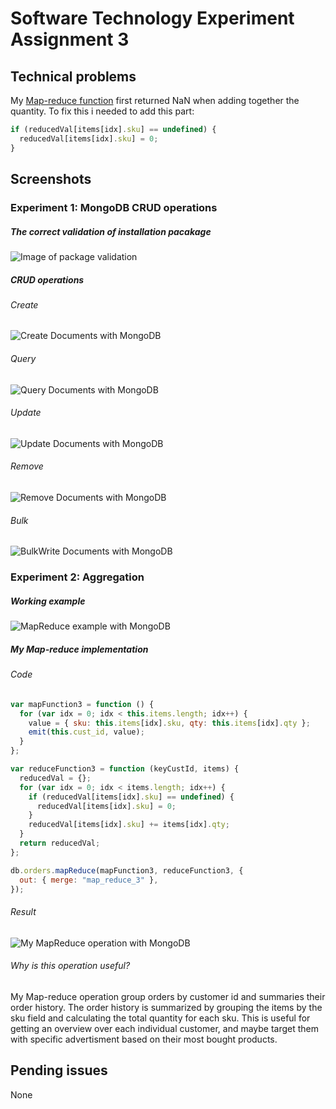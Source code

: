 # Software Technology Experiment Assignment 3

## Technical problems

My [Map-reduce function](#Code) first returned NaN when adding together the quantity. To fix this i needed to add this part:

```javascript
if (reducedVal[items[idx].sku] == undefined) {
  reducedVal[items[idx].sku] = 0;
}
```

## Screenshots

### Experiment 1: MongoDB CRUD operations

##### The correct validation of installation pacakage

![Image of package validation](https://github.com/oddhus/DAT250-reports/blob/master/images/install_validation.jpg)

##### CRUD operations

###### Create

![Create Documents with MongoDB](https://github.com/oddhus/DAT250-reports/blob/master/images/CreateDocuments.jpg)

###### Query

![Query Documents with MongoDB](https://github.com/oddhus/DAT250-reports/blob/master/images/QueryDocuments.jpg)

###### Update

![Update Documents with MongoDB](https://github.com/oddhus/DAT250-reports/blob/master/images/UpdateDocuments.jpg)

###### Remove

![Remove Documents with MongoDB](https://github.com/oddhus/DAT250-reports/blob/master/images/RemoveDocuments.jpg)

###### Bulk

![BulkWrite Documents with MongoDB](https://github.com/oddhus/DAT250-reports/blob/master/images/BulkWriteDocs.jpg)

### Experiment 2: Aggregation

##### Working example

![MapReduce example with MongoDB](https://github.com/oddhus/DAT250-reports/blob/master/images/MapReduceExample.jpg)

##### My Map-reduce implementation

###### Code

```javascript
var mapFunction3 = function () {
  for (var idx = 0; idx < this.items.length; idx++) {
    value = { sku: this.items[idx].sku, qty: this.items[idx].qty };
    emit(this.cust_id, value);
  }
};
```

```javascript
var reduceFunction3 = function (keyCustId, items) {
  reducedVal = {};
  for (var idx = 0; idx < items.length; idx++) {
    if (reducedVal[items[idx].sku] == undefined) {
      reducedVal[items[idx].sku] = 0;
    }
    reducedVal[items[idx].sku] += items[idx].qty;
  }
  return reducedVal;
};
```

```javascript
db.orders.mapReduce(mapFunction3, reduceFunction3, {
  out: { merge: "map_reduce_3" },
});
```

###### Result

![My MapReduce operation with MongoDB](https://github.com/oddhus/DAT250-reports/blob/master/images/MyMapReduceOperation.jpg)

###### Why is this operation useful?

My Map-reduce operation group orders by customer id and summaries their order history. The order history is summarized by grouping the items by the sku field and calculating the total quantity for each sku. This is useful for getting an overview over each individual customer, and maybe target them with specific advertisment based on their most bought products.

## Pending issues

None
